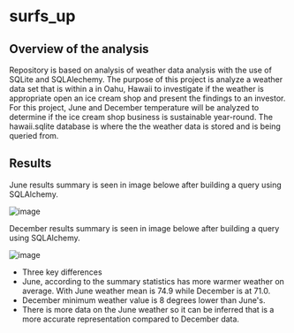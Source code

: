 # surfs_up

## Overview of the analysis 
Repository is based on analysis of weather data  analysis with the use of SQLite and SQLAlechemy. The purpose of this project is analyze a  weather data set that is within a  in Oahu, Hawaii to investigate if the weather is appropriate open an ice cream shop and present the findings to an investor. For this project, June and December temperature will be analyzed to determine if the ice cream shop business is sustainable year-round. The hawaii.sqlite database is where the the weather data is stored and is being queried from.



## Results

June results summary is seen in image belowe after building a query using SQLAlchemy.

![image](https://user-images.githubusercontent.com/96553992/156703633-e6e9f83d-a26e-4eeb-be81-6e89589c4559.png)




December results summary is seen in image belowe after building a query using SQLAlchemy.

![image](https://user-images.githubusercontent.com/96553992/156703526-e0d67ac3-2dfa-4ff6-9d4f-c962809a8431.png)



* Three key differences
*  June, according to the summary statistics has more warmer weather on average. With June weather mean is 74.9 while December is at 71.0.
*  December minimum weather value is 8 degrees lower than June's.
*  There is more data on the June weather so it can be inferred that is a more accurate representation compared to December data.


